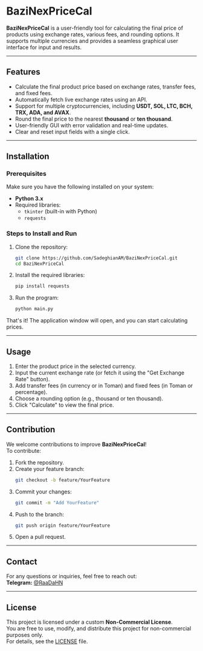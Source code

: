 # BaziNexPriceCal

**BaziNexPriceCal** is a user-friendly tool for calculating the final price of products using exchange rates, various fees, and rounding options. It supports multiple currencies and provides a seamless graphical user interface for input and results.

---

## Features

- Calculate the final product price based on exchange rates, transfer fees, and fixed fees.
- Automatically fetch live exchange rates using an API.
- Support for multiple cryptocurrencies, including **USDT, SOL, LTC, BCH, TRX, ADA, and AVAX**.
- Round the final price to the nearest **thousand** or **ten thousand**.
- User-friendly GUI with error validation and real-time updates.
- Clear and reset input fields with a single click.

---

## Installation

### Prerequisites

Make sure you have the following installed on your system:

- **Python 3.x**
- Required libraries:
  - `tkinter` (built-in with Python)
  - `requests`

### Steps to Install and Run

1. Clone the repository:

   ```bash
   git clone https://github.com/SadeghianAM/BaziNexPriceCal.git
   cd BaziNexPriceCal
   ```

2. Install the required libraries:

   ```bash
   pip install requests
   ```

3. Run the program:
   ```bash
   python main.py
   ```

That's it! The application window will open, and you can start calculating prices.

---

## Usage

1. Enter the product price in the selected currency.
2. Input the current exchange rate (or fetch it using the "Get Exchange Rate" button).
3. Add transfer fees (in currency or in Toman) and fixed fees (in Toman or percentage).
4. Choose a rounding option (e.g., thousand or ten thousand).
5. Click "Calculate" to view the final price.

---

## Contribution

We welcome contributions to improve **BaziNexPriceCal**!  
To contribute:

1. Fork the repository.
2. Create your feature branch:
   ```bash
   git checkout -b feature/YourFeature
   ```
3. Commit your changes:
   ```bash
   git commit -m "Add YourFeature"
   ```
4. Push to the branch:
   ```bash
   git push origin feature/YourFeature
   ```
5. Open a pull request.

---

## Contact

For any questions or inquiries, feel free to reach out:  
**Telegram:** [@RaaDaHN](https://t.me/RaaDaHN)

---

## License

This project is licensed under a custom **Non-Commercial License**.  
You are free to use, modify, and distribute this project for non-commercial purposes only.  
For details, see the [LICENSE](./LICENSE) file.
